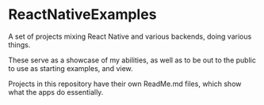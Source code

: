 # ReactNativeExamples
A set of projects mixing React Native and various backends, doing various things.

These serve as a showcase of my abilities, as well as to be out to the public to use as starting examples, and view.

Projects in this repository have their own ReadMe.md files, which show what the apps do essentially.
